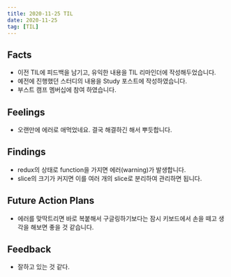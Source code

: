 ```yaml
---
title: 2020-11-25 TIL
date: 2020-11-25
tag: [TIL]
---
```


## Facts

- 이전 TIL에 피드백을 남기고, 유익한 내용을 TIL 리마인더에 작성해두었습니다.
- 예전에 진행했던 스터디의 내용을 Study 포스트에 작성하였습니다.
- 부스트 캠프 멤버십에 참여 하였습니다.

## Feelings

- 오랜만에 에러로 애먹었네요. 결국 해결하긴 해서 뿌듯합니다.

## Findings

- redux의 상태로 function을 가지면 에러(warning)가 발생합니다.
- slice의 크기가 커지면 이를 여러 개의 slice로 분리하여 관리하면 됩니다.

## Future Action Plans

- 에러를 맞딱트리면 바로 복붙해서 구글링하기보다는 잠시 키보드에서 손을 떼고 생각을 해보면 좋을 것 같습니다.

## Feedback

- 잘하고 있는 것 같다.

